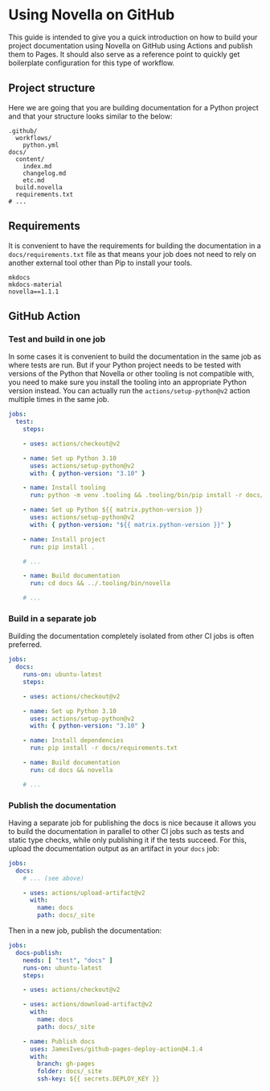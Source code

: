 # Using Novella on GitHub

This guide is intended to give you a quick introduction on how to build your project documentation using Novella on
GitHub using Actions and publish them to Pages. It should also serve as a reference point to quickly get boilerplate
configuration for this type of workflow.

## Project structure

Here we are going that you are building documentation for a Python project and that your structure looks
similar to the below:

    .github/
      workflows/
        python.yml
    docs/
      content/
        index.md
        changelog.md
        etc.md
      build.novella
      requirements.txt
    # ...

## Requirements

It is convenient to have the requirements for building the documentation in a `docs/requirements.txt` file as that
means your job does not need to rely on another external tool other than Pip to install your tools.

```title="docs/requirements.txt"
mkdocs
mkdocs-material
novella==1.1.1
```

## GitHub Action

### Test and build in one job

In some cases it is convenient to build the documentation in the same job as where tests are run. But if your
Python project needs to be tested with versions of the Python that Novella or other tooling is not compatible
with, you need to make sure you install the tooling into an appropriate Python version instead. You can actually
run the `actions/setup-python@v2` action multiple times in the same job.

```yaml
jobs:
  test:
    steps:

    - uses: actions/checkout@v2

    - name: Set up Python 3.10
      uses: actions/setup-python@v2
      with: { python-version: "3.10" }

    - name: Install tooling
      run: python -m venv .tooling && .tooling/bin/pip install -r docs/requirements.txt

    - name: Set up Python ${{ matrix.python-version }}
      uses: actions/setup-python@v2
      with: { python-version: "${{ matrix.python-version }}" }

    - name: Install project
      run: pip install .

    # ...

    - name: Build documentation
      run: cd docs && ../.tooling/bin/novella

    # ...
```

### Build in a separate job

Building the documentation completely isolated from other CI jobs is often preferred.

```yaml
jobs:
  docs:
    runs-on: ubuntu-latest
    steps:

    - uses: actions/checkout@v2

    - name: Set up Python 3.10
      uses: actions/setup-python@v2
      with: { python-version: "3.10" }

    - name: Install dependencies
      run: pip install -r docs/requirements.txt

    - name: Build documentation
      run: cd docs && novella

    # ...
```

### Publish the documentation

Having a separate job for publishing the docs is nice because it allows you to build the documentation in parallel
to other CI jobs such as tests and static type checks, while only publishing it if the tests succeed. For this, upload
the documentation output as an artifact in your `docs` job:

```yaml
jobs:
  docs:
    # ... (see above)

    - uses: actions/upload-artifact@v2
      with:
        name: docs
        path: docs/_site
```

Then in a new job, publish the documentation:

```yaml
jobs:
  docs-publish:
    needs: [ "test", "docs" ]
    runs-on: ubuntu-latest
    steps:

    - uses: actions/checkout@v2

    - uses: actions/download-artifact@v2
      with:
        name: docs
        path: docs/_site

    - name: Publish docs
      uses: JamesIves/github-pages-deploy-action@4.1.4
      with:
        branch: gh-pages
        folder: docs/_site
        ssh-key: ${{ secrets.DEPLOY_KEY }}
```
